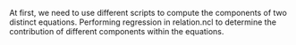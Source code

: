 At first, we need to use different scripts to compute the components of two distinct equations.
Performing regression in relation.ncl to determine the contribution of different components within the equations.
